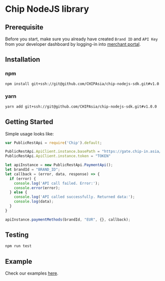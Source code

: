 # Chip NodeJS library

## Prerequisite
Before you start, make sure you already have created `Brand ID` and `API Key` from your developer dashboard by logging-in into [merchant portal](https://gate.chip-in.asia/login).

## Installation

### npm
```bash
npm install git+ssh://git@github.com/CHIPAsia/chip-nodejs-sdk.git#v1.0.0
```

### yarn
```bash
yarn add git+ssh://git@github.com/CHIPAsia/chip-nodejs-sdk.git#v1.0.0
```

## Getting Started

Simple usage looks like:


```javascript
var PublicRestApi = require('Chip').default;

PublicRestApi.ApiClient.instance.basePath = "https://gate.chip-in.asia/api/v1/";
PublicRestApi.ApiClient.instance.token = "TOKEN"

let apiInstance = new PublicRestApi.PaymentApi();
let brandId = "BRAND_ID";
let callback = (error, data, response) => {
  if (error) {
    console.log('API call failed. Error:');
    console.error(error);
  } else {
    console.log('API called successfully. Returned data:');
    console.log(data);
  }
}

apiInstance.paymentMethods(brandId, "EUR", {}, callback);
```

## Testing

```bash
npm run test
```

## Example
Check our examples [here](./examples).